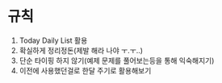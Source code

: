 # 규칙
1. Today Daily List 활용
2. 확실하게 정리정돈(제발 해라 나야 ㅜ.ㅜ..)
3. 단순 타이핑 하지 않기(예제 문제를 풀어보는등을 통해 익숙해지기)
4. 이전에 사용했던걸로 한달 주기로 활용해보기
